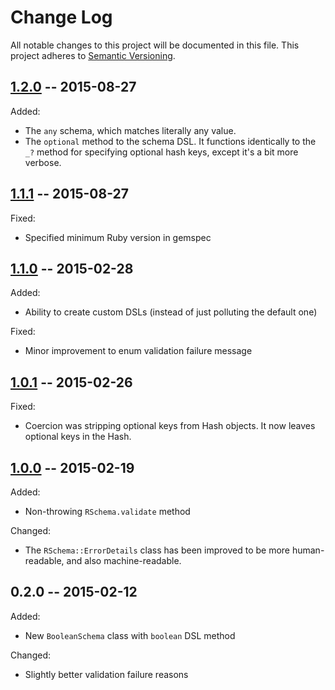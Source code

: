 # Change Log
All notable changes to this project will be documented in this file.
This project adheres to [Semantic Versioning](http://semver.org/).

## [1.2.0](https://github.com/tomdal1ing/rschema/compare/v1.1.1...v1.2.0) -- 2015-08-27
Added:
- The `any` schema, which matches literally any value.
- The `optional` method to the schema DSL. It functions identically to the `_?` method
  for specifying optional hash keys, except it's a bit more verbose.

## [1.1.1](https://github.com/tomdalling/rschema/compare/v1.1.0...v1.1.1) -- 2015-08-27
Fixed:
- Specified minimum Ruby version in gemspec

## [1.1.0](https://github.com/tomdalling/rschema/compare/v1.0.1...v1.1.0) -- 2015-02-28
Added:
- Ability to create custom DSLs (instead of just polluting the default one)

Fixed:
- Minor improvement to enum validation failure message

## [1.0.1](https://github.com/tomdalling/rschema/compare/v1.0.0...v1.0.1) -- 2015-02-26
Fixed:
- Coercion was stripping optional keys from Hash objects. It now leaves
  optional keys in the Hash.

## [1.0.0](https://github.com/tomdalling/rschema/compare/v0.2.0...v1.0.0) -- 2015-02-19
Added:
- Non-throwing `RSchema.validate` method

Changed:
- The `RSchema::ErrorDetails` class has been improved to be more
  human-readable, and also machine-readable.

## 0.2.0 -- 2015-02-12
Added:
- New `BooleanSchema` class with `boolean` DSL method

Changed:
- Slightly better validation failure reasons


